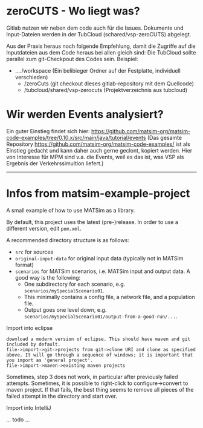 # zeroCUTS - Wo liegt was?
Gitlab nutzen wir neben dem code auch für die Issues.
Dokumente und Input-Dateien werden in der TubCloud (schared/vsp-zeroCUTS) abgelegt.

Aus der Praxis heraus noch folgende Empfehlung, damit die Zugriffe auf die Inputdateien aus dem Code heraus bei allen gleich sind:
Die TubCloud sollte parallel zum git-Checkpout des Codes sein. Beispiel:
* ..../workspace (Ein belibieger Ordner auf der Festplatte, individuell verschieden)
    * /zeroCuts (git checkout dieses gitlab-repository mit dem Quellcode)
    * /tubcloud/shared/vsp-zerocuts (Projektverzeichnis aus tubcloud)

# Wir werden Events analysiert?
Ein guter Einstieg findet sich hier:
https://github.com/matsim-org/matsim-code-examples/tree/0.10.x/src/main/java/tutorial/events 
(Das gesamte Repository https://github.com/matsim-org/matsim-code-examples/ ist als Einstieg gedacht und kann daher auch gerne geclont, kopiert werden. Hier von Interesse für MPM sind v.a. die Events, weil es das ist, was VSP als Ergebnis der Verkehrssimultion liefert.)


------------

# Infos from matsim-example-project

A small example of how to use MATSim as a library.

By default, this project uses the latest (pre-)release. In order to use a different version, edit `pom.xml`.

A recommended directory structure is as follows:
* `src` for sources
* `original-input-data` for original input data (typically not in MATSim format) 
* `scenarios` for MATSim scenarios, i.e. MATSim input and output data.  A good way is the following:
  * One subdirectory for each scenario, e.g. `scenarios/mySpecialScenario01`.
  * This minimally contains a config file, a network file, and a population file.
  * Output goes one level down, e.g. `scenarios/mySpecialScenario01/output-from-a-good-run/...`.
  

Import into eclipse

    download a modern version of eclipse. This should have maven and git included by default.
    file->import->git->projects from git->clone URI and clone as specified above. It will go through a sequence of windows; it is important that you import as 'general project'.
    file->import->maven->existing maven projects

Sometimes, step 3 does not work, in particular after previously failed attempts. Sometimes, it is possible to right-click to configure->convert to maven project. If that fails, the best thing seems to remove all pieces of the failed attempt in the directory and start over.

Import into IntelliJ

... todo ...
